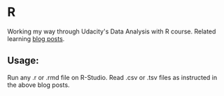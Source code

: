 # R
Working my way through Udacity's Data Analysis with R course.
Related learning [blog posts](https://learningonleaves.wordpress.com/category/r).

## Usage:
Run any .r or .rmd file on R-Studio.
Read .csv or .tsv files as instructed in the above blog posts.
